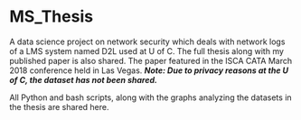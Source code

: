 # MS_Thesis
A data science project on network security which deals with network logs of a LMS system named D2L used at U of C.
The full thesis along with my published paper is also shared. The paper featured in the ISCA CATA March 2018 conference
held in Las Vegas. 
***Note: Due to privacy reasons at the U of C, the dataset has not been shared.***

All Python and bash scripts, along with the graphs analyzing the datasets in the thesis are shared here.

